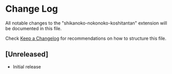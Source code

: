# Change Log

All notable changes to the "shikanoko-nokonoko-koshitantan" extension will be documented in this file.

Check [Keep a Changelog](http://keepachangelog.com/) for recommendations on how to structure this file.

## [Unreleased]

- Initial release